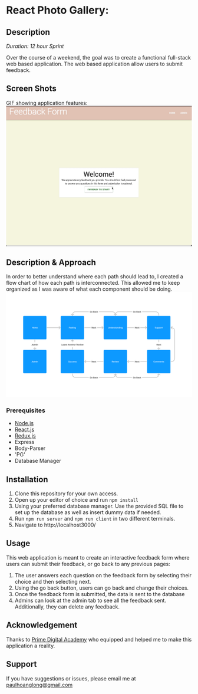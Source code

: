 # React Photo Gallery:

## Description

_Duration: 12 hour Sprint_

Over the course of a weekend, the goal was to create a functional full-stack web based application. The web based application allow users to submit feedback.


## Screen Shots
GIF showing application features:
![](demo.gif)


## Description & Approach

In order to better understand where each path should lead to, I created a flow chart of how each path is interconnected. This allowed me to keep organized as I was aware of what each component should be doing.
![](concept.png)



### Prerequisites
- [Node.js](https://nodejs.org/en/)
- [React.js](https://react.dev/)
- [Redux.js](https://redux.js.org)
- Express 
- Body-Parser
- 'PG'
- Database Manager

## Installation
1. Clone this repository for your own access.
2. Open up your editor of choice and run `npm install`
3. Using your preferred database manager. Use the provided SQL file to set up the database as well as insert dummy data if needed.
4. Run `npm run server`  and `npm run client` in two different terminals.
5. Navigate to http://localhost3000/

## Usage
This web application is meant to create an interactive feedback form where users can submit their feedback, or go back to any previous pages:
 1. The user answers each question on the feedback form by selecting their choice and then selecting next.
 2. Using the go back button, users can go back and change their choices.
 3. Once the feedback form is submitted, the data is sent to the database
 4. Admins can look at the admin tab to see all the feedback sent. Additionally, they can delete any feedback.

## Acknowledgement
Thanks to [Prime Digital Academy](www.primeacademy.io) who equipped and helped me to make this application a reality.

## Support
If you have suggestions or issues, please email me at [paulhoanglong@gmail.com](www.google.com)